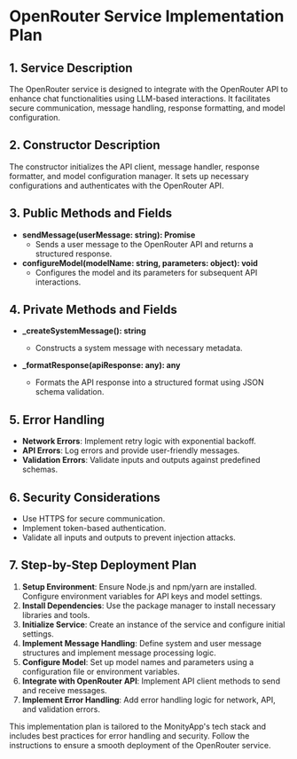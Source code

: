 # OpenRouter Service Implementation Plan

## 1. Service Description

The OpenRouter service is designed to integrate with the OpenRouter API to enhance chat functionalities using LLM-based interactions. It facilitates secure communication, message handling, response formatting, and model configuration.

## 2. Constructor Description

The constructor initializes the API client, message handler, response formatter, and model configuration manager. It sets up necessary configurations and authenticates with the OpenRouter API.

## 3. Public Methods and Fields

- **sendMessage(userMessage: string): Promise<Response>**
  - Sends a user message to the OpenRouter API and returns a structured response.
- **configureModel(modelName: string, parameters: object): void**
  - Configures the model and its parameters for subsequent API interactions.

## 4. Private Methods and Fields

- **\_createSystemMessage(): string**

  - Constructs a system message with necessary metadata.

- **\_formatResponse(apiResponse: any): any**
  - Formats the API response into a structured format using JSON schema validation.

## 5. Error Handling

- **Network Errors**: Implement retry logic with exponential backoff.
- **API Errors**: Log errors and provide user-friendly messages.
- **Validation Errors**: Validate inputs and outputs against predefined schemas.

## 6. Security Considerations

- Use HTTPS for secure communication.
- Implement token-based authentication.
- Validate all inputs and outputs to prevent injection attacks.

## 7. Step-by-Step Deployment Plan

1. **Setup Environment**: Ensure Node.js and npm/yarn are installed. Configure environment variables for API keys and model settings.
2. **Install Dependencies**: Use the package manager to install necessary libraries and tools.
3. **Initialize Service**: Create an instance of the service and configure initial settings.
4. **Implement Message Handling**: Define system and user message structures and implement message processing logic.
5. **Configure Model**: Set up model names and parameters using a configuration file or environment variables.
6. **Integrate with OpenRouter API**: Implement API client methods to send and receive messages.
7. **Implement Error Handling**: Add error handling logic for network, API, and validation errors.

This implementation plan is tailored to the MonityApp's tech stack and includes best practices for error handling and security. Follow the instructions to ensure a smooth deployment of the OpenRouter service.
